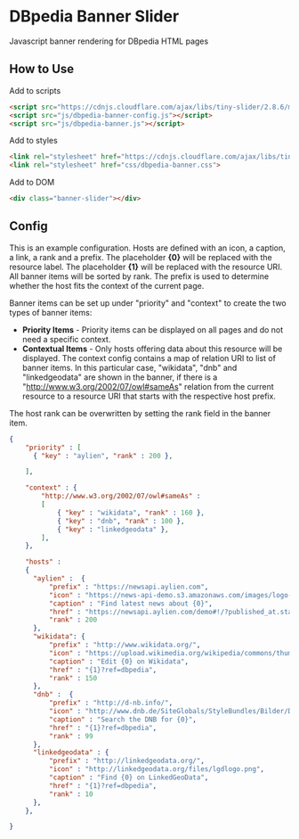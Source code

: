 # DBpedia Banner Slider
Javascript banner rendering for DBpedia HTML pages



## How to Use

Add to scripts

```html
<script src="https://cdnjs.cloudflare.com/ajax/libs/tiny-slider/2.8.6/min/tiny-slider.js"></script>
<script src="js/dbpedia-banner-config.js"></script>
<script src="js/dbpedia-banner.js"></script>
```

Add to styles

```html
<link rel="stylesheet" href="https://cdnjs.cloudflare.com/ajax/libs/tiny-slider/2.8.6/tiny-slider.css">
<link rel="stylesheet" href="css/dbpedia-banner.css">
```

Add to DOM

```html
<div class="banner-slider"></div>
```



## Config

This is an example configuration. 
Hosts are defined with an icon, a caption, a link, a rank and a prefix. The placeholder **{0}** will be replaced with the resource label. The placeholder **{1}** will be replaced with the resource URI. All banner items will be sorted by rank.
The prefix is used to determine whether the host fits the context of the current page.

Banner items can be set up under "priority" and "context" to create the two types of banner items:

- **Priority Items** - Priority items can be displayed on all pages and do not need a specific context.
- **Contextual Items** - Only hosts offering data about this resource will be displayed. The context config contains a map of relation URI to list of banner items. In this particular case, "wikidata", "dnb" and "linkedgeodata" are shown in the banner, if there is a "http://www.w3.org/2002/07/owl#sameAs" relation from the current resource to a resource URI that starts with the respective host prefix.

The host rank can be overwritten by setting the rank field in the banner item.



```json
{
    "priority" : [
      { "key" : "aylien", "rank" : 200 },

    ],

    "context" : {
        "http://www.w3.org/2002/07/owl#sameAs" :
        [
            { "key" : "wikidata", "rank" : 160 },
            { "key" : "dnb", "rank" : 100 },
            { "key" : "linkedgeodata" },
        ],
    },

    "hosts" :
    {
      "aylien" :  {
          "prefix" : "https://newsapi.aylien.com",
          "icon" : "https://news-api-demo.s3.amazonaws.com/images/logo-header.png",
          "caption" : "Find latest news about {0}",
          "href" : "https://newsapi.aylien.com/demo#!/?published_at.start=NOW-30DAYS%2FDAY&amp;published_at.end=NOW&amp;entities.body.links.dbpedia%5B%5D={1}&amp;sort_by=recency&amp;ref=dbpedia",
          "rank" : 200
      },
      "wikidata": {
          "prefix" : "http://www.wikidata.org/",
          "icon" : "https://upload.wikimedia.org/wikipedia/commons/thumb/6/66/Wikidata-logo-en.svg/320px-Wikidata-logo-en.svg.png",
          "caption" : "Edit {0} on Wikidata",
          "href" : "{1}?ref=dbpedia",
          "rank" : 150
      },
      "dnb" :  {
          "prefix" : "http://d-nb.info/",
          "icon" : "http://www.dnb.de/SiteGlobals/StyleBundles/Bilder/DNB/logo-1.gif?__blob=normal&v=1",
          "caption" : "Search the DNB for {0}",
          "href" : "{1}?ref=dbpedia",
          "rank" : 99
      },
      "linkedgeodata" : {
          "prefix" : "http://linkedgeodata.org/",
          "icon" : "http://linkedgeodata.org/files/lgdlogo.png",
          "caption" : "Find {0} on LinkedGeoData",
          "href" : "{1}?ref=dbpedia",
          "rank" : 10
      },
    },

}
```



